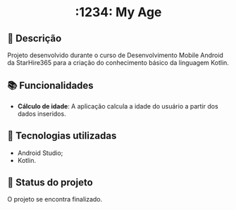 <h1 align="center">:1234: My Age</h1>

## :memo: Descrição
Projeto desenvolvido durante o curso de Desenvolvimento Mobile Android da StarHire365 para a criação do conhecimento básico da linguagem Kotlin.

## :books: Funcionalidades
* <b>Cálculo de idade</b>: A aplicação calcula a idade do usuário a partir dos dados inseridos.

## :wrench: Tecnologias utilizadas
* Android Studio;
* Kotlin.

## :dart: Status do projeto
O projeto se encontra finalizado.
